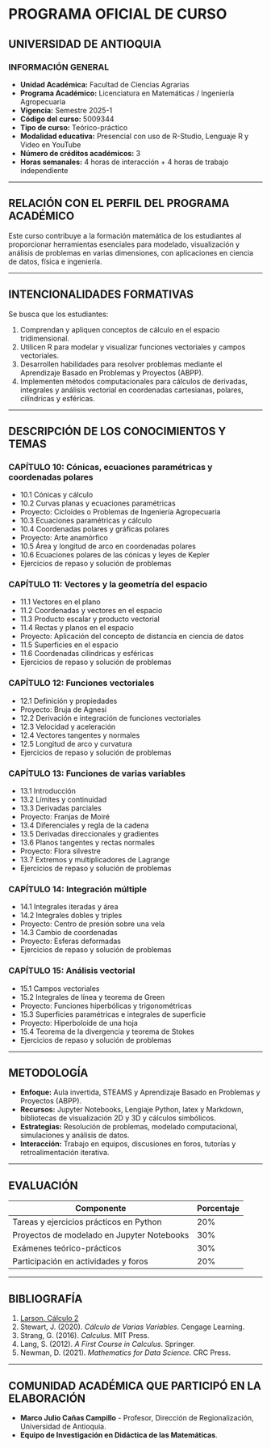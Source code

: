 # PROGRAMA OFICIAL DE CURSO

## UNIVERSIDAD DE ANTIOQUIA

### INFORMACIÓN GENERAL

- **Unidad Académica:** Facultad de Ciencias Agrarias
- **Programa Académico:** Licenciatura en Matemáticas / Ingeniería Agropecuaria
- **Vigencia:** Semestre 2025-1
- **Código del curso:** 5009344
- **Tipo de curso:** Teórico-práctico
- **Modalidad educativa:** Presencial con uso de R-Studio, Lenguaje R y Video en YouTube
- **Número de créditos académicos:** 3
- **Horas semanales:** 4 horas de interacción + 4 horas de trabajo independiente

---

## RELACIÓN CON EL PERFIL DEL PROGRAMA ACADÉMICO

Este curso contribuye a la formación matemática de los estudiantes al proporcionar herramientas esenciales para modelado, visualización y análisis de problemas en varias dimensiones, con aplicaciones en ciencia de datos, física e ingeniería.

---

## INTENCIONALIDADES FORMATIVAS

Se busca que los estudiantes:
1. Comprendan y apliquen conceptos de cálculo en el espacio tridimensional.
2. Utilicen R para modelar y visualizar funciones vectoriales y campos vectoriales.
3. Desarrollen habilidades para resolver problemas mediante el Aprendizaje Basado en Problemas y Proyectos (ABPP).
4. Implementen métodos computacionales para cálculos de derivadas, integrales y análisis vectorial en coordenadas cartesianas, polares, cilíndricas y esféricas.

---

## DESCRIPCIÓN DE LOS CONOCIMIENTOS Y TEMAS

### **CAPÍTULO 10: Cónicas, ecuaciones paramétricas y coordenadas polares**
- 10.1 Cónicas y cálculo
- 10.2 Curvas planas y ecuaciones paramétricas
- Proyecto: Cicloides o Problemas de Ingeniería Agropecuaria
- 10.3 Ecuaciones paramétricas y cálculo
- 10.4 Coordenadas polares y gráficas polares
- Proyecto: Arte anamórfico
- 10.5 Área y longitud de arco en coordenadas polares
- 10.6 Ecuaciones polares de las cónicas y leyes de Kepler
- Ejercicios de repaso y solución de problemas

### **CAPÍTULO 11: Vectores y la geometría del espacio**
- 11.1 Vectores en el plano
- 11.2 Coordenadas y vectores en el espacio
- 11.3 Producto escalar y producto vectorial
- 11.4 Rectas y planos en el espacio
- Proyecto: Aplicación del concepto de distancia en ciencia de datos
- 11.5 Superficies en el espacio
- 11.6 Coordenadas cilíndricas y esféricas
- Ejercicios de repaso y solución de problemas

### **CAPÍTULO 12: Funciones vectoriales**
- 12.1 Definición y propiedades
- Proyecto: Bruja de Agnesi
- 12.2 Derivación e integración de funciones vectoriales
- 12.3 Velocidad y aceleración
- 12.4 Vectores tangentes y normales
- 12.5 Longitud de arco y curvatura
- Ejercicios de repaso y solución de problemas

### **CAPÍTULO 13: Funciones de varias variables**
- 13.1 Introducción
- 13.2 Límites y continuidad
- 13.3 Derivadas parciales
- Proyecto: Franjas de Moiré
- 13.4 Diferenciales y regla de la cadena
- 13.5 Derivadas direccionales y gradientes
- 13.6 Planos tangentes y rectas normales
- Proyecto: Flora silvestre
- 13.7 Extremos y multiplicadores de Lagrange
- Ejercicios de repaso y solución de problemas

### **CAPÍTULO 14: Integración múltiple**
- 14.1 Integrales iteradas y área
- 14.2 Integrales dobles y triples
- Proyecto: Centro de presión sobre una vela
- 14.3 Cambio de coordenadas
- Proyecto: Esferas deformadas
- Ejercicios de repaso y solución de problemas

### **CAPÍTULO 15: Análisis vectorial**
- 15.1 Campos vectoriales
- 15.2 Integrales de línea y teorema de Green
- Proyecto: Funciones hiperbólicas y trigonométricas
- 15.3 Superficies paramétricas e integrales de superficie
- Proyecto: Hiperboloide de una hoja
- 15.4 Teorema de la divergencia y teorema de Stokes
- Ejercicios de repaso y solución de problemas

---

## METODOLOGÍA

- **Enfoque:** Aula invertida, STEAMS y Aprendizaje Basado en Problemas y Proyectos (ABPP).
- **Recursos:** Jupyter Notebooks, Lengiaje Python, latex y Markdown, bibliotecas de visualización 2D y 3D y cálculos simbólicos.
- **Estrategias:** Resolución de problemas, modelado computacional, simulaciones y análisis de datos.
- **Interacción:** Trabajo en equipos, discusiones en foros, tutorías y retroalimentación iterativa.

---

## EVALUACIÓN

| Componente | Porcentaje |
|------------|-----------|
| Tareas y ejercicios prácticos en Python | 20% |
| Proyectos de modelado en Jupyter Notebooks | 30% |
| Exámenes teórico-prácticos | 30% |
| Participación en actividades y foros | 20% |

---

## BIBLIOGRAFÍA

1. [Larson. Cálculo 2](chrome-extension://efaidnbmnnnibpcajpcglclefindmkaj/https://lc.fie.umich.mx/~rochoa/Materias/CALCULO/CALCULO_2/LARSON.pdf)
1. Stewart, J. (2020). *Cálculo de Varias Variables*. Cengage Learning.
2. Strang, G. (2016). *Calculus*. MIT Press.
3. Lang, S. (2012). *A First Course in Calculus*. Springer.
4. Newman, D. (2021). *Mathematics for Data Science*. CRC Press.

---

## COMUNIDAD ACADÉMICA QUE PARTICIPÓ EN LA ELABORACIÓN

- **Marco Julio Cañas Campillo** - Profesor, Dirección de Regionalización, Universidad de Antioquia.
- **Equipo de Investigación en Didáctica de las Matemáticas**.
